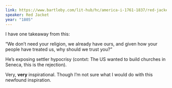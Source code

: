 ```yaml
---
link: https://www.bartleby.com/lit-hub/hc/america-i-1761-1837/red-jacket-on-the-religion-of-the-white-man-and-the-red/
speaker: Red Jacket
year: "1805"
---
```


I have one takeaway from this:

“We don’t need your religion, we already have ours, and given how your people have treated us, why should we trust you?”

He’s exposing settler hypocrisy (contxt: The US wanted to build churches in Seneca, this is the rejection).

Very, **very** inspirational. Though I’m not sure what I would do with this newfound inspiration.